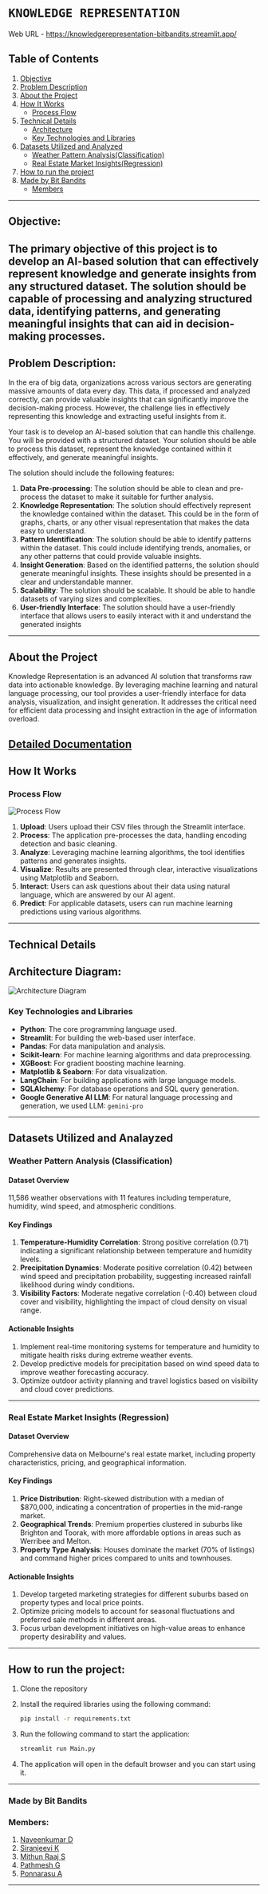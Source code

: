 # `KNOWLEDGE REPRESENTATION`
Web URL - https://knowledgerepresentation-bitbandits.streamlit.app/

## Table of Contents
1. [Objective](#objective)
2. [Problem Description](#problem-description)
3. [About the Project](#about-the-project)
4. [How It Works](#how-it-works)
    -   [Process Flow](#process-flow)
5. [Technical Details](#technical-details)
    - [Architecture](#architecture-diagram)
    - [Key Technologies and Libraries](#key-technologies-and-libraries)
6. [Datasets Utilized and Analyzed](Datasets-Utilized-and-Analayzed)
   - [Weather Pattern Analysis(Classification)](weather-pattern-analysis-(classification))
   - [Real Estate Market Insights(Regression)](real-estate-market-insights-(regression))
7. [How to run the project](#how-to-run-the-project)
8. [Made by Bit Bandits](#made-by-bit-bandits)
    - [Members](#members)
---
## Objective: 
The primary objective of this project is to develop an AI-based solution that can effectively represent 
knowledge and generate insights from any structured dataset. The solution should be capable of 
processing and analyzing structured data, identifying patterns, and generating meaningful insights that 
can aid in decision-making processes.
---
## Problem Description: 
In the era of big data, organizations across various sectors are generating massive amounts of data 
every day. This data, if processed and analyzed correctly, can provide valuable insights that can 
significantly improve the decision-making process. However, the challenge lies in effectively 
representing this knowledge and extracting useful insights from it.

Your task is to develop an AI-based solution that can handle this challenge. You will be provided with a 
structured dataset. Your solution should be able to process this dataset, represent the knowledge 
contained within it effectively, and generate meaningful insights.

The solution should include the following features:

1. **Data Pre-processing**: The solution should be able to clean and pre-process the dataset to make it 
suitable for further analysis.
2. **Knowledge Representation**: The solution should effectively represent the knowledge contained 
within the dataset. This could be in the form of graphs, charts, or any other visual representation 
that makes the data easy to understand.
3. **Pattern Identification**: The solution should be able to identify patterns within the dataset. This 
could include identifying trends, anomalies, or any other patterns that could provide valuable 
insights.
4. **Insight Generation**: Based on the identified patterns, the solution should generate meaningful 
insights. These insights should be presented in a clear and understandable manner.
5. **Scalability**: The solution should be scalable. It should be able to handle datasets of varying sizes 
and complexities.
6. **User-friendly Interface**: The solution should have a user-friendly interface that allows users to 
easily interact with it and understand the generated insights
---
## About the Project

Knowledge Representation is an advanced AI solution that transforms raw data into actionable knowledge. By leveraging machine learning and natural language processing, our tool provides a user-friendly interface for data analysis, visualization, and insight generation. It addresses the critical need for efficient data processing and insight extraction in the age of information overload.

[Detailed Documentation](https://github.com/19Naveen/Knowledge_Representation/wiki)
---
## How It Works

### Process Flow

![Process Flow](<reports/img/Knowrep Process diagram - Bit Bandits.png>)

1. **Upload**: Users upload their CSV files through the Streamlit interface.
2. **Process**: The application pre-processes the data, handling encoding detection and basic cleaning.
3. **Analyze**: Leveraging machine learning algorithms, the tool identifies patterns and generates insights.
4. **Visualize**: Results are presented through clear, interactive visualizations using Matplotlib and Seaborn.
5. **Interact**: Users can ask questions about their data using natural language, which are answered by our AI agent.
6. **Predict**: For applicable datasets, users can run machine learning predictions using various algorithms.
---
## Technical Details

## Architecture Diagram:

![Architecture Diagram](<reports/img/Knowrep Architecture diagram - Bit Bandits.png>)

### Key Technologies and Libraries

- **Python**: The core programming language used.
- **Streamlit**: For building the web-based user interface.
- **Pandas**: For data manipulation and analysis.
- **Scikit-learn**: For machine learning algorithms and data preprocessing.
- **XGBoost**: For gradient boosting machine learning.
- **Matplotlib & Seaborn**: For data visualization.
- **LangChain**: For building applications with large language models.
- **SQLAlchemy**: For database operations and SQL query generation.
- **Google Generative AI LLM**: For natural language processing and generation, we used LLM: `gemini-pro`
---
## Datasets Utilized and Analayzed

### Weather Pattern Analysis (Classification)

#### Dataset Overview
11,586 weather observations with 11 features including temperature, humidity, wind speed, and atmospheric conditions.

#### Key Findings
1. **Temperature-Humidity Correlation**: Strong positive correlation (0.71) indicating a significant relationship between temperature and humidity levels.
2. **Precipitation Dynamics**: Moderate positive correlation (0.42) between wind speed and precipitation probability, suggesting increased rainfall likelihood during windy conditions.
3. **Visibility Factors**: Moderate negative correlation (-0.40) between cloud cover and visibility, highlighting the impact of cloud density on visual range.

#### Actionable Insights
1. Implement real-time monitoring systems for temperature and humidity to mitigate health risks during extreme weather events.
2. Develop predictive models for precipitation based on wind speed data to improve weather forecasting accuracy.
3. Optimize outdoor activity planning and travel logistics based on visibility and cloud cover predictions.
---
### Real Estate Market Insights (Regression)

#### Dataset Overview
Comprehensive data on Melbourne's real estate market, including property characteristics, pricing, and geographical information.

#### Key Findings
1. **Price Distribution**: Right-skewed distribution with a median of $870,000, indicating a concentration of properties in the mid-range market.
2. **Geographical Trends**: Premium properties clustered in suburbs like Brighton and Toorak, with more affordable options in areas such as Werribee and Melton.
3. **Property Type Analysis**: Houses dominate the market (70% of listings) and command higher prices compared to units and townhouses.

#### Actionable Insights
1. Develop targeted marketing strategies for different suburbs based on property types and local price points.
2. Optimize pricing models to account for seasonal fluctuations and preferred sale methods in different areas.
3. Focus urban development initiatives on high-value areas to enhance property desirability and values.
---
## How to run the project:

1. Clone the repository

2. Install the required libraries using the following command:

    ```bash
    pip install -r requirements.txt
    ```

3. Run the following command to start the application:

    ```bash
    streamlit run Main.py
    ```

4. The application will open in the default browser and you can start using it.

---

### **Made by Bit Bandits**
### Members:
1. [Naveenkumar D](https://github.com/19Naveen)
2. [Siranjeevi K](https://github.com/SiranjeeviK)
3. [Mithun Raaj S](https://github.com/Mithuncris)
4. [Pathmesh G](https://github.com/Pathmesh)
5. [Ponnarasu A](https://github.com/ponnarasua)

---

